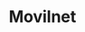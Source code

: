 ---
title: "Movilnet"
url: /caracas/movilnet-carretera-caracas-el-junquito/
shop: teléfono móvil
---